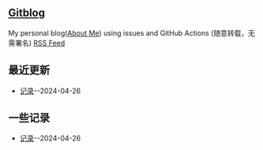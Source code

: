 ## [Gitblog](https://myogg.github.io/)
My personal blog([About Me](https://myogg.github.com/issues/2)) using issues and GitHub Actions (随意转载，无需署名)
[RSS Feed](https://raw.githubusercontent.com/myogg/myogg.github.io/master/feed.xml)

## 最近更新
- [记录](https://github.com/myogg/myogg.github.io/issues/1)--2024-04-26
## 一些记录
- [记录](https://github.com/myogg/myogg.github.io/issues/1)--2024-04-26
